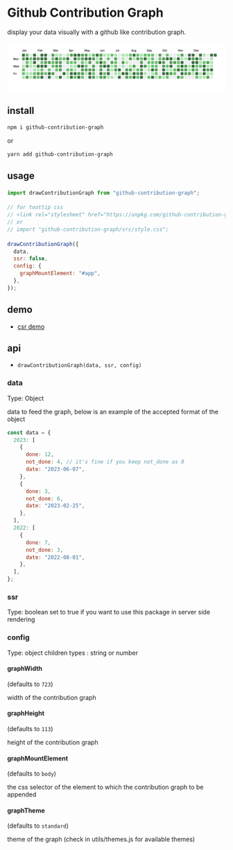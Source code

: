 # Github Contribution Graph

display your data visually with a github like contribution graph.

![example of github contribution graph in action](https://raw.githubusercontent.com/AyushSaini00/github-contribution-graph/main/public/github-contribution-graph.png)

## install

```bash
npm i github-contribution-graph
```

or

```bash
yarn add github-contribution-graph
```

## usage

```js
import drawContributionGraph from "github-contribution-graph";

// for toottip css
// <link rel="stylesheet" href="https://unpkg.com/github-contribution-graph/src/style.css" crossorigin="anonymous">
// or
// import "github-contribution-graph/src/style.css";

drawContributionGraph({
  data,
  ssr: false,
  config: {
    graphMountElement: "#app",
  },
});
```

## demo

- [csr demo](https://stackblitz.com/edit/csr-github-contribution-graph-demo?file=index.js)
<!-- - [ssr demo]() -->

## api

- `drawContributionGraph(data, ssr, config)`

### data

Type: Object

data to feed the graph, below is an example of the accepted format of the object

```js
const data = {
  2023: [
    {
      done: 12,
      not_done: 4, // it's fine if you keep not_done as 0
      date: "2023-06-07",
    },
    {
      done: 3,
      not_done: 6,
      date: "2023-02-25",
    },
  ],
  2022: [
    {
      done: 7,
      not_done: 3,
      date: "2022-08-01",
    },
  ],
};
```

### ssr
Type: boolean
set to true if you want to use this package in server side rendering

### config

Type: object
children types : string or number

#### graphWidth

(defaults to `723`)

width of the contribution graph

#### graphHeight

(defaults to `113`)

height of the contribution graph

#### graphMountElement

(defaults to `body`)

the css selector of the element to which the contribution graph to be appended

#### graphTheme

(defaults to `standard`)

theme of the graph (check in utils/themes.js for available themes)
